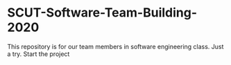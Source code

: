 # SCUT-Software-Team-Building-2020
This repository is for our team members in software engineering class.
Just a try.
Start the project
